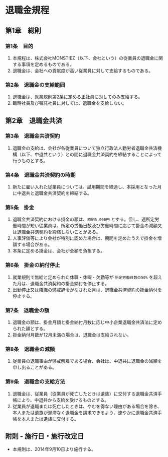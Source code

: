 # 退職金規程

## 第1章　総則

### 第1条　目的

1. 本規程は、株式会社MONSTIEZ（以下、会社という）の従業員の退職金に関する事項を定めるものである。
2. 退職金は、会社への貢献度が高い従業員に対して支給するものである。

### 第2条　退職金の支給範囲

1. 退職金は、就業規則第2条に定める正社員に対してのみ支給する。
2. 臨時社員及び嘱託社員に対しては、退職金を支給しない。


## 第2章　退職金共済

### 第3条　退職金共済契約

1. 退職金の支給は、会社が各従業員について独立行政法人勤労者退職金共済機構（以下、中退共という）との間に退職金共済契約を締結することによって行うものとする。

### 第4条　退職金共済契約の時期

1. 新たに雇い入れた従業員については、試用期間を経過し、本採用となった月に中退共と退職金共済契約を締結する。

### 第5条　掛金

1. 退職金共済契約における掛金の額は、`原則5,000円` とする。但し、週所定労働時間が短い従業員は、所定の労働日数及び労働時間に応じて掛金の減額又は退職金共済契約を締結しないことがある。
2. 人事評価等により会社が特別に認めた場合は、期間を定めたうえで掛金を増額する場合がある。
3. 本条に定める掛金は、会社が全額を負担する。

### 第6条　掛金の納付停止

1. 就業規則で無給と定められた休職・休暇・欠勤等が `所定労働日数の50%` を超えた月は、退職金共済契約の掛金納付を停止する。
2. 出勤停止又は降職の懲戒辞令がなされた月は、退職金共済契約の掛金納付を停止する。

### 第7条　退職金の額

1. 退職金の額は、掛金月額と掛金納付月数に応じ中小企業退職金共済法に定められた額とする。
2. 掛金納付月数が12月未満の場合は、退職金は支給されない。

### 第8条　退職金の減額

1. 従業員の退職事由が懲戒解雇である場合、会社は、中退共に退職金の減額を申し出ることがある。

### 第9条　退職金の支給方法

1. 退職金は、従業員（従業員が死亡したときは遺族）に交付する退職金共済手帳により、中退共から支給を受けるものとする。
2. 従業員が退職または死亡したときは、やむを得ない理由がある場合を除き、本人または遺族が遅滞なく退職金を請求できるよう、速やかに退職金共済手帳を本人または遺族に交付する。


## 附則 - 施行日・施行改定日

* 本規則は、2014年9月10日より施行する。
